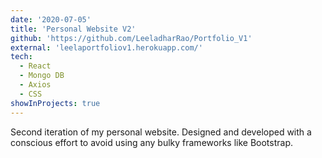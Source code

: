 ```yaml
---
date: '2020-07-05'
title: 'Personal Website V2'
github: 'https://github.com/LeeladharRao/Portfolio_V1'
external: 'leelaportfoliov1.herokuapp.com/'
tech:
  - React
  - Mongo DB
  - Axios
  - CSS
showInProjects: true
---
```


Second iteration of my personal website. Designed and developed with a conscious effort to avoid using any bulky frameworks like Bootstrap.

